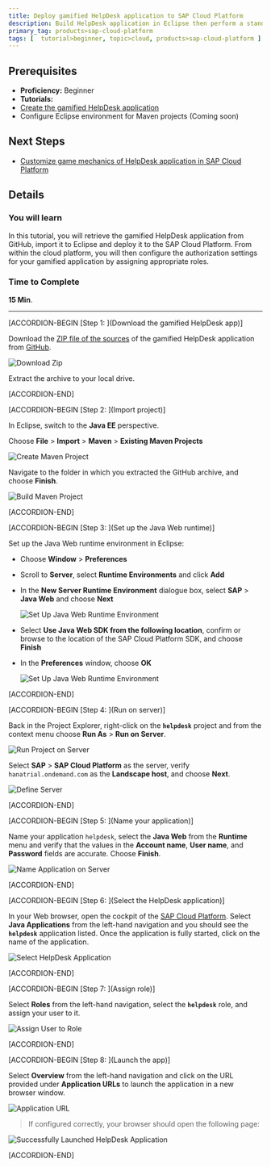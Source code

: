 ```yaml
---
title: Deploy gamified HelpDesk application to SAP Cloud Platform
description: Build HelpDesk application in Eclipse then perform a standalone deployment to your SAP Cloud Platform account.
primary_tag: products>sap-cloud-platform
tags: [  tutorial>beginner, topic>cloud, products>sap-cloud-platform ]
---
```

## Prerequisites  
- **Proficiency:** Beginner
- **Tutorials:**
 - [Create the gamified HelpDesk application](https://developers.sap.com/tutorials/hcp-gamification-sample-application.html)
 - Configure Eclipse environment for Maven projects (Coming soon)

## Next Steps
- [Customize game mechanics of HelpDesk application in SAP Cloud Platform](https://developers.sap.com/tutorials/hcp-customize-gamified-application.html)

## Details
### You will learn  
In this tutorial, you will retrieve the gamified HelpDesk application from GitHub, import it to Eclipse and deploy it to the SAP Cloud Platform. From within the cloud platform, you will then configure the authorization settings for your gamified application by assigning appropriate roles.

### Time to Complete
**15 Min**.

---


[ACCORDION-BEGIN [Step 1: ](Download the gamified HelpDesk app)]

Download the [ZIP file of the sources](https://github.com/SAP/gamification-demo-app/archive/master.zip) of the gamified HelpDesk application from [GitHub](https://github.com/SAP/gamification-demo-app).

![Download Zip](1.png)

Extract the archive to your local drive.


[ACCORDION-END]

[ACCORDION-BEGIN [Step 2: ](Import project)]

In Eclipse, switch to the **Java EE** perspective.

Choose **File** > **Import** > **Maven** > **Existing Maven Projects**

![Create Maven Project](3.png)

Navigate to the folder in which you extracted the GitHub archive, and choose **Finish**.

![Build Maven Project](4.png)


[ACCORDION-END]

[ACCORDION-BEGIN [Step 3: ](Set up the Java Web runtime)]

Set up the Java Web runtime environment in Eclipse:

- Choose **Window** > **Preferences**
- Scroll to **Server**, select **Runtime Environments** and click **Add**
- In the **New Server Runtime Environment** dialogue box, select **SAP** > **Java Web** and choose **Next**

    ![Set Up Java Web Runtime Environment](5.png)

- Select **Use Java Web SDK from the following location**, confirm or browse to the location of the SAP Cloud Platform SDK, and choose **Finish**
- In the **Preferences** window, choose **OK**

    ![Set Up Java Web Runtime Environment](6.png)


[ACCORDION-END]

[ACCORDION-BEGIN [Step 4: ](Run on server)]

Back in the Project Explorer, right-click on the **`helpdesk`** project and from the context menu choose **Run As** > **Run on Server**.

![Run Project on Server](7.png)

Select **SAP** > **SAP Cloud Platform** as the server, verify `hanatrial.ondemand.com` as the **Landscape host**, and choose **Next**.

![Define Server](9.png)


[ACCORDION-END]

[ACCORDION-BEGIN [Step 5: ](Name your application)]

Name your application `helpdesk`, select the **Java Web** from the **Runtime** menu and verify that the values in the **Account name**, **User name**, and **Password** fields are accurate. Choose **Finish**.

![Name Application on Server](10.png)


[ACCORDION-END]

[ACCORDION-BEGIN [Step 6: ](Select the HelpDesk application)]

In your Web browser, open the cockpit of the [SAP Cloud Platform](https://account.hanatrial.ondemand.com/cockpit). Select **Java Applications** from the left-hand navigation and you should see the **`helpdesk`** application listed. Once the application is fully started, click on the name of the application.

![Select HelpDesk Application](11.png)


[ACCORDION-END]

[ACCORDION-BEGIN [Step 7: ](Assign role)]

Select **Roles** from the left-hand navigation, select the **`helpdesk`** role, and assign your user to it.

![Assign User to Role](12.png)


[ACCORDION-END]

[ACCORDION-BEGIN [Step 8: ](Launch the app)]

Select **Overview** from the left-hand navigation and click on the URL provided under **Application URLs** to launch the application in a new browser window.

![Application URL](13.png)

> If configured correctly, your browser should open the following page:

![Successfully Launched HelpDesk Application](14.png)


[ACCORDION-END]


